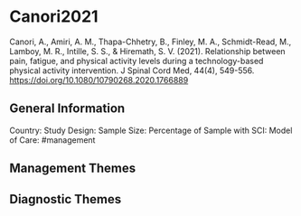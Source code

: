 # Canori2021
Canori, A., Amiri, A. M., Thapa-Chhetry, B., Finley, M. A., Schmidt-Read, M., Lamboy, M. R., Intille, S. S., & Hiremath, S. V. (2021). Relationship between pain, fatigue, and physical activity levels during a technology-based physical activity intervention. J Spinal Cord Med, 44(4), 549-556. https://doi.org/10.1080/10790268.2020.1766889 

## General Information
Country: 
Study Design: 
Sample Size: 
Percentage of Sample with SCI:
Model of Care: #management 

## Management Themes


## Diagnostic Themes
